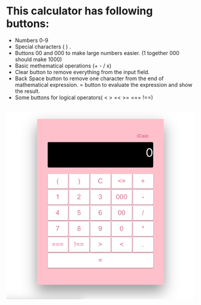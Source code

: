 # This calculator has following buttons:

- Numbers 0-9
- Special characters ( ) .
- Buttons 00 and 000 to make large numbers easier. (1 together 000 should make 1000)
- Basic methematical operations (+ - / x)
- Clear button to remove everything from the input field.
- Back Space button to remove one character from the end of mathematical expression.
  = button to evaluate the expression and show the result.
- Some buttons for logical operators( < > =< >= === !==)

## ![Demo Calculator](/src/img/calculator-demo.png)
